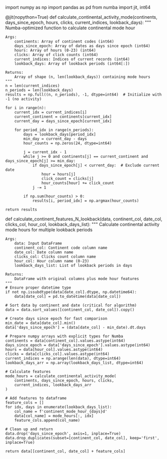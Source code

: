 import numpy as np
import pandas as pd
from numba import jit, int64

@jit(nopython=True)
def calculate_continental_activity_mode(continents, days_since_epoch, hours, clicks, current_indices, lookback_days):
    """
    Numba-optimized function to calculate continental mode hour
    
    Args:
        continents: Array of continent codes (int64)
        days_since_epoch: Array of dates as days since epoch (int64)
        hours: Array of hours (0-23) (int64)
        clicks: Array of click counts (int64)
        current_indices: Indices of current records (int64)
        lookback_days: Array of lookback periods (int64[:])
        
    Returns:
        Array of shape (n, len(lookback_days)) containing mode hours
    """
    n = len(current_indices)
    n_periods = len(lookback_days)
    results = np.full((n, n_periods), -1, dtype=int64)  # Initialize with -1 (no activity)
    
    for i in range(n):
        current_idx = current_indices[i]
        current_continent = continents[current_idx]
        current_day = days_since_epoch[current_idx]
        
        for period_idx in range(n_periods):
            days = lookback_days[period_idx]
            min_day = current_day - days
            hour_counts = np.zeros(24, dtype=int64)
            
            j = current_idx - 1
            while j >= 0 and continents[j] == current_continent and days_since_epoch[j] >= min_day:
                if days_since_epoch[j] < current_day:  # Exclude current date
                    hour = hours[j]
                    click_count = clicks[j]
                    hour_counts[hour] += click_count
                j -= 1
            
            if np.sum(hour_counts) > 0:
                results[i, period_idx] = np.argmax(hour_counts)
                
    return results

def calculate_continent_features_N_lookback(data, continent_col, date_col, clicks_col, hour_col, lookback_days_list):
    """
    Calculate continental activity mode hours for multiple lookback periods
    
    Args:
        data: Input DataFrame
        continent_col: Continent code column name
        date_col: Date column name
        clicks_col: Clicks count column name
        hour_col: Hour column name (0-23)
        lookback_days_list: List of lookback periods in days
        
    Returns:
        DataFrame with original columns plus mode hour features
    """
    # Ensure proper datetime type
    if not np.issubdtype(data[date_col].dtype, np.datetime64):
        data[date_col] = pd.to_datetime(data[date_col])
    
    # Sort data by continent and date (critical for algorithm)
    data = data.sort_values([continent_col, date_col]).copy()
    
    # Create days since epoch for fast comparison
    min_date = data[date_col].min()
    data['days_since_epoch'] = (data[date_col] - min_date).dt.days
    
    # Prepare numpy arrays with explicit types for Numba
    continents = data[continent_col].values.astype(int64)
    days_since_epoch = data['days_since_epoch'].values.astype(int64)
    hours = data[hour_col].values.astype(int64)
    clicks = data[clicks_col].values.astype(int64)
    current_indices = np.arange(len(data), dtype=int64)
    lookback_days_arr = np.array(lookback_days_list, dtype=int64)
    
    # Calculate features
    mode_hours = calculate_continental_activity_mode(
        continents, days_since_epoch, hours, clicks, 
        current_indices, lookback_days_arr
    )
    
    # Add features to dataframe
    feature_cols = []
    for idx, days in enumerate(lookback_days_list):
        col_name = f'continent_mode_hour_{days}d'
        data[col_name] = mode_hours[:, idx]
        feature_cols.append(col_name)
    
    # Clean up and return
    data.drop('days_since_epoch', axis=1, inplace=True)
    data.drop_duplicates(subset=[continent_col, date_col], keep='first', inplace=True)
    
    return data[[continent_col, date_col] + feature_cols]
